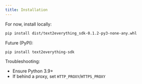 ```yaml
---
title: Installation
---
```


For now, install locally:

```bash
pip install dist/text2everything_sdk-0.1.2-py3-none-any.whl
```

Future (PyPI):
```bash
pip install text2everything-sdk
```

Troubleshooting:
- Ensure Python 3.9+
- If behind a proxy, set `HTTP_PROXY`/`HTTPS_PROXY`
